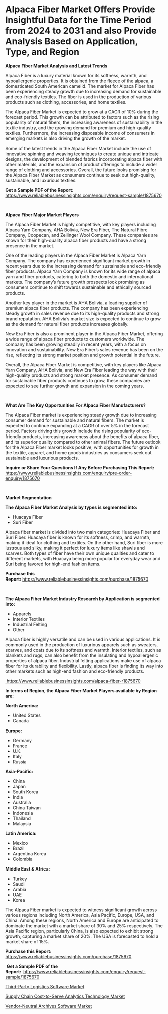 <p><h1>Alpaca Fiber Market Offers Provide Insightful Data for the Time Period from 2024 to 2031 and also Provide Analysis Based on Application, Type, and Region</h1></p><p><strong>Alpaca Fiber Market Analysis and Latest Trends</strong></p>
<p><p>Alpaca Fiber is a luxury material known for its softness, warmth, and hypoallergenic properties. It is obtained from the fleece of the alpaca, a domesticated South American camelid. The market for Alpaca Fiber has been experiencing steady growth due to increasing demand for sustainable and eco-friendly textiles. The fiber is used in the production of various products such as clothing, accessories, and home textiles.</p><p>The Alpaca Fiber Market is expected to grow at a CAGR of 10% during the forecast period. This growth can be attributed to factors such as the rising popularity of natural fibers, the increasing awareness of sustainability in the textile industry, and the growing demand for premium and high-quality textiles. Furthermore, the increasing disposable income of consumers in emerging markets is also driving the growth of the market.</p><p>Some of the latest trends in the Alpaca Fiber Market include the use of innovative spinning and weaving techniques to create unique and intricate designs, the development of blended fabrics incorporating alpaca fiber with other materials, and the expansion of product offerings to include a wider range of clothing and accessories. Overall, the future looks promising for the Alpaca Fiber Market as consumers continue to seek out high-quality, sustainable, and luxurious textiles.</p></p>
<p><strong>Get a Sample PDF of the Report:&nbsp;</strong> <a href="https://www.reliablebusinessinsights.com/enquiry/request-sample/1875670">https://www.reliablebusinessinsights.com/enquiry/request-sample/1875670</a></p>
<p>&nbsp;</p>
<p><strong>Alpaca Fiber Major Market Players</strong></p>
<p><p>The Alpaca Fiber Market is highly competitive, with key players including Alpaca Yarn Company, AHA Bolivia, New Era Fiber, The Natural Fibre Company, Coopecan, and Zeilinger Wool Company. These companies are known for their high-quality alpaca fiber products and have a strong presence in the market.</p><p>One of the leading players in the Alpaca Fiber Market is Alpaca Yarn Company. The company has experienced significant market growth in recent years due to the increasing demand for sustainable and eco-friendly fiber products. Alpaca Yarn Company is known for its wide range of alpaca yarn and fiber products, catering to both the domestic and international markets. The company’s future growth prospects look promising as consumers continue to shift towards sustainable and ethically sourced products.</p><p>Another key player in the market is AHA Bolivia, a leading supplier of premium alpaca fiber products. The company has been experiencing steady growth in sales revenue due to its high-quality products and strong brand reputation. AHA Bolivia’s market size is expected to continue to grow as the demand for natural fiber products increases globally.</p><p>New Era Fiber is also a prominent player in the Alpaca Fiber Market, offering a wide range of alpaca fiber products to customers worldwide. The company has been growing steadily in recent years, with a focus on innovation and sustainability. New Era Fiber’s sales revenue has been on the rise, reflecting its strong market position and growth potential in the future.</p><p>Overall, the Alpaca Fiber Market is competitive, with key players like Alpaca Yarn Company, AHA Bolivia, and New Era Fiber leading the way with their high-quality products and strong market presence. As consumer demand for sustainable fiber products continues to grow, these companies are expected to see further growth and expansion in the coming years.</p></p>
<p>&nbsp;</p>
<p><strong>What Are The Key Opportunities For Alpaca Fiber Manufacturers?</strong></p>
<p><p>The Alpaca Fiber market is experiencing steady growth due to increasing consumer demand for sustainable and natural fibers. The market is expected to continue expanding at a CAGR of over 5% in the forecast period. Factors driving this growth include the rising popularity of eco-friendly products, increasing awareness about the benefits of alpaca fiber, and its superior quality compared to other animal fibers. The future outlook for the Alpaca Fiber market looks positive, with opportunities for growth in the textile, apparel, and home goods industries as consumers seek out sustainable and luxurious products.</p></p>
<p><strong>Inquire or Share Your Questions If Any Before Purchasing This Report:</strong> <a href="https://www.reliablebusinessinsights.com/enquiry/pre-order-enquiry/1875670">https://www.reliablebusinessinsights.com/enquiry/pre-order-enquiry/1875670</a></p>
<p>&nbsp;</p>
<p><strong>Market Segmentation</strong></p>
<p><strong>The Alpaca Fiber Market Analysis by types is segmented into:</strong></p>
<p><ul><li>Huacaya Fiber</li><li>Suri Fiber</li></ul></p>
<p><p>Alpaca fiber market is divided into two main categories: Huacaya Fiber and Suri Fiber. Huacaya fiber is known for its softness, crimp, and warmth, making it ideal for clothing and textiles. On the other hand, Suri fiber is more lustrous and silky, making it perfect for luxury items like shawls and scarves. Both types of fiber have their own unique qualities and cater to different markets, with Huacaya being more popular for everyday wear and Suri being favored for high-end fashion items.</p></p>
<p><strong>Purchase this Report:&nbsp;</strong><a href="https://www.reliablebusinessinsights.com/purchase/1875670">https://www.reliablebusinessinsights.com/purchase/1875670</a></p>
<p>&nbsp;</p>
<p><strong>The Alpaca Fiber Market Industry Research by Application is segmented into:</strong></p>
<p><ul><li>Apparels</li><li>Interior Textiles</li><li>Industrial Felting</li><li>Other</li></ul></p>
<p><p>Alpaca fiber is highly versatile and can be used in various applications. It is commonly used in the production of luxurious apparels such as sweaters, scarves, and coats due to its softness and warmth. Interior textiles, such as blankets and rugs, can also benefit from the insulating and hypoallergenic properties of alpaca fiber. Industrial felting applications make use of alpaca fiber for its durability and flexibility. Lastly, alpaca fiber is finding its way into other markets such as high-end fashion and eco-friendly products.</p></p>
<p><a href="https://www.reliablebusinessinsights.com/alpaca-fiber-r1875670">&nbsp;https://www.reliablebusinessinsights.com/alpaca-fiber-r1875670</a></p>
<p><strong>In terms of Region, the Alpaca Fiber Market Players available by Region are:</strong></p>
<p>
    <p> <strong> North America: </strong>
        <ul>
            <li>United States</li>
            <li>Canada</li>
        </ul>
        </p> 
    <p> <strong> Europe: </strong>
        <ul>
            <li>Germany</li>
            <li>France</li>
            <li>U.K.</li>
            <li>Italy</li>
            <li>Russia</li>
        </ul>
        </p> 
    <p> <strong> Asia-Pacific: </strong>
        <ul>
            <li>China</li>
            <li>Japan</li>
            <li>South Korea</li>
            <li>India</li>
            <li>Australia</li>
            <li>China Taiwan</li>
            <li>Indonesia</li>
            <li>Thailand</li>
            <li>Malaysia</li>
        </ul>
        </p> 
    <p> <strong> Latin America: </strong>
        <ul>
            <li>Mexico</li>
            <li>Brazil</li>
            <li>Argentina Korea</li>
            <li>Colombia</li>
        </ul>
        </p> 
    <p> <strong> Middle East & Africa: </strong>
        <ul>
            <li>Turkey</li>
            <li>Saudi</li>
            <li>Arabia</li>
            <li>UAE</li>
            <li>Korea</li>
        </ul>
    </p>
    </p>
<p><p>The Alpaca Fiber market is expected to witness significant growth across various regions including North America, Asia Pacific, Europe, USA, and China. Among these regions, North America and Europe are anticipated to dominate the market with a market share of 30% and 25% respectively. The Asia Pacific region, particularly China, is also expected to exhibit strong growth, capturing a market share of 20%. The USA is forecasted to hold a market share of 15%.</p></p>
<p><strong>Purchase this Report: </strong><a href="https://www.reliablebusinessinsights.com/purchase/1875670">https://www.reliablebusinessinsights.com/purchase/1875670</a></p>
<p>&nbsp;<strong>Get a Sample PDF of the Report:&nbsp;&nbsp;</strong><a href="https://www.reliablebusinessinsights.com/enquiry/request-sample/1875670">https://www.reliablebusinessinsights.com/enquiry/request-sample/1875670</a></p>
<p><strong></strong></p>
<p><p><a href="https://github.com/MyrtisWest1/Market-Research-Report-List-2/blob/main/third-party-logistics-software-market.md">Third-Party Logistics Software Market</a></p><p><a href="https://github.com/LaceyZemlak1/Market-Research-Report-List-1/blob/main/supply-chain-cost-to-serve-analytics-technology-market.md">Supply Chain Cost-to-Serve Analytics Technology Market</a></p><p><a href="https://github.com/brenzgnarento/Market-Research-Report-List-3/blob/main/vendor-neutral-archives-software-market.md">Vendor-Neutral Archives Software Market</a></p></p>